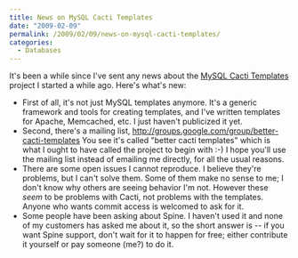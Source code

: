 ```yaml
---
title: News on MySQL Cacti Templates
date: "2009-02-09"
permalink: /2009/02/09/news-on-mysql-cacti-templates/
categories:
  - Databases
---
```

It's been a while since I've sent any news about the [MySQL Cacti Templates][1] project I started a while ago. Here's what's new:

*   First of all, it's not just MySQL templates anymore. It's a generic framework and tools for creating templates, and I've written templates for Apache, Memcached, etc. I just haven't publicized it yet.
*   Second, there's a mailing list, <http://groups.google.com/group/better-cacti-templates> You see it's called "better cacti templates" which is what I ought to have called the project to begin with :-) I hope you'll use the mailing list instead of emailing me directly, for all the usual reasons.
*   There are some open issues I cannot reproduce. I believe they're problems, but I can't solve them. Some of them make no sense to me; I don't know why others are seeing behavior I'm not. However these *seem* to be problems with Cacti, not problems with the templates. Anyone who wants commit access is welcomed to ask for it.
*   Some people have been asking about Spine. I haven't used it and none of my customers has asked me about it, so the short answer is -- if you want Spine support, don't wait for it to happen for free; either contribute it yourself or pay someone (me?) to do it.

 [1]: http://code.google.com/p/mysql-cacti-templates/
